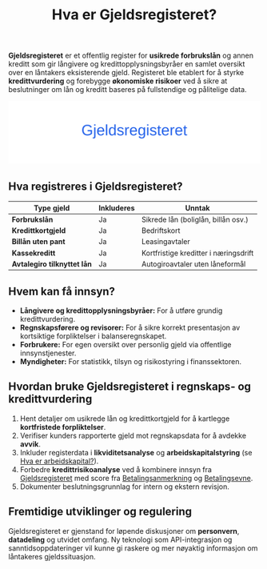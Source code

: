 ﻿---
title: "Hva er Gjeldsregisteret?"
meta_title: "Hva er Gjeldsregisteret?"
meta_description: '**Gjeldsregisteret** er et offentlig register for **usikrede forbrukslån** og annen kreditt som gir långivere og kredittopplysningsbyråer en samlet oversikt ...'
slug: gjeldsregisteret
type: blog
layout: pages/single
---

**Gjeldsregisteret** er et offentlig register for **usikrede forbrukslån** og annen kreditt som gir långivere og kredittopplysningsbyråer en samlet oversikt over en låntakers eksisterende gjeld. Registeret ble etablert for å styrke **kredittvurdering** og forebygge **økonomiske risikoer** ved å sikre at beslutninger om lån og kreditt baseres på fullstendige og pålitelige data.

![Illustrasjon av Gjeldsregisteret](gjeldsregisteret-image.svg)

## Hva registreres i Gjeldsregisteret?

| Type gjeld                   | Inkluderes | Unntak                             |
|------------------------------|------------|------------------------------------|
| **Forbrukslån**              | Ja         | Sikrede lån (boliglån, billån osv.)|
| **Kredittkortgjeld**         | Ja         | Bedriftskort                       |
| **Billån uten pant**         | Ja         | Leasingavtaler                     |
| **Kassekreditt**             | Ja         | Kortfristige kreditter i næringsdrift|
| **Avtalegiro tilknyttet lån**| Ja         | Autogiroavtaler uten låneformål    |

## Hvem kan få innsyn?

* **Långivere og kredittopplysningsbyråer:** For å utføre grundig kredittvurdering.
* **Regnskapsførere og revisorer:** For å sikre korrekt presentasjon av kortsiktige forpliktelser i balanseregnskapet.
* **Forbrukere:** For egen oversikt over personlig gjeld via offentlige innsynstjenester.
* **Myndigheter:** For statistikk, tilsyn og risikostyring i finanssektoren.

## Hvordan bruke Gjeldsregisteret i regnskaps- og kredittvurdering

1. Hent detaljer om usikrede lån og kredittkortgjeld for å kartlegge **kortfristede forpliktelser**.
2. Verifiser kunders rapporterte gjeld mot regnskapsdata for å avdekke **avvik**.
3. Inkluder registerdata i **likviditetsanalyse** og **arbeidskapitalstyring** (se [Hva er arbeidskapital?](/blogs/regnskap/hva-er-arbeidskapital "Hva er Arbeidskapital? Beregning og Betydning for Bedriftens Drift")).
4. Forbedre **kredittrisikoanalyse** ved å kombinere innsyn fra [Gjeldsregisteret](/blogs/regnskap/gjeldsregisteret "Hva er Gjeldsregisteret? En Guide til Gjeldsregisteret") med score fra [Betalingsanmerkning](/blogs/regnskap/betalingsanmerkning "Hva er Betalingsanmerkning? En Guide til Betalingsanmerkning") og [Betalingsevne](/blogs/regnskap/hva-er-betalingsevne "Hva er Betalingsevne? Analyse av Likviditet og Finansiell Stabilitet").
5. Dokumenter beslutningsgrunnlag for intern og ekstern revisjon.

## Fremtidige utviklinger og regulering

Gjeldsregisteret er gjenstand for løpende diskusjoner om **personvern**, **datadeling** og utvidet omfang. Ny teknologi som API-integrasjon og sanntidsoppdateringer vil kunne gi raskere og mer nøyaktig informasjon om låntakeres gjeldssituasjon.











